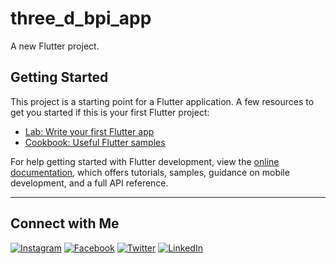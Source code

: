 # three_d_bpi_app  
A new Flutter project.

## Getting Started  
This project is a starting point for a Flutter application. A few resources to get you started if this is your first Flutter project:

- [Lab: Write your first Flutter app](https://docs.flutter.dev/get-started/codelab)  
- [Cookbook: Useful Flutter samples](https://docs.flutter.dev/cookbook)  

For help getting started with Flutter development, view the [online documentation](https://docs.flutter.dev/), which offers tutorials, samples, guidance on mobile development, and a full API reference.

---

## Connect with Me  

[![Instagram](https://img.shields.io/badge/Instagram-Usama_Malik-orange)](https://www.instagram.com/YOUR_USERNAME)
[![Facebook](https://img.shields.io/badge/Facebook-Usama_Malik-brightgreen)](https://www.facebook.com/YOUR_USERNAME)
[![Twitter](https://img.shields.io/badge/Twitter-Usama_Malik-black)](https://www.twitter.com/YOUR_USERNAME)
[![LinkedIn](https://img.shields.io/badge/LinkedIn-Usama_Malik-brightgreen)](https://www.linkedin.com/in/YOUR_USERNAME)  
